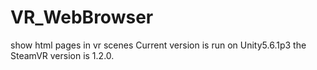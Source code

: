 # VR_WebBrowser
show html pages in vr scenes
Current version is run on Unity5.6.1p3
the SteamVR version is 1.2.0.

